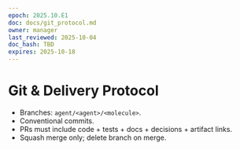 ```yaml
---
epoch: 2025.10.E1
doc: docs/git_protocol.md
owner: manager
last_reviewed: 2025-10-04
doc_hash: TBD
expires: 2025-10-18
---
```


# Git & Delivery Protocol

- Branches: `agent/<agent>/<molecule>`.
- Conventional commits.
- PRs must include code + tests + docs + decisions + artifact links.
- Squash merge only; delete branch on merge.
